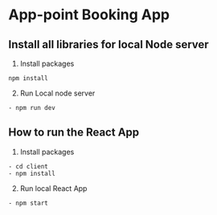 # App-point Booking App

## Install all libraries for local Node server </br>
1. Install packages
``````
npm install
``````
2.  Run Local node server
``````
- npm run dev
``````

## How to run the React App
1. Install packages
``````
- cd client
- npm install
``````

2. Run local React App
``````
- npm start
``````
